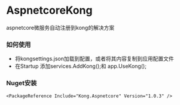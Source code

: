 # AspnetcoreKong
aspnetcore微服务自动注册到kong的解决方案


### 如何使用
* 将kongsettings.json加载到配置，或者将其内容复制到应用配置文件
* 在Startup 添加services.AddKong();和 app.UseKong();

### Nuget安装
`<PackageReference Include="Kong.Aspnetcore" Version="1.0.3" />`
